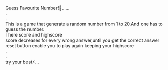 Guess Favourite Number!🤞......<br>
.<br>
.<br>
This is a game that generate a random number from 1 to 20.And one has to guess the number.<br>
There score and highscore<br>
score decreases for every wrong answer,until you get the correct answer<br>
reset button enable you to play again keeping your highscore<br>
.<br>
.<br>
try your best⚡...

